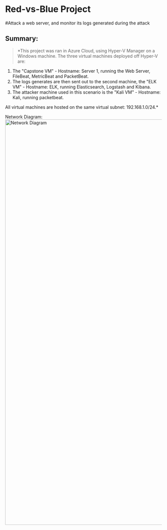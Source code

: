 # Red-vs-Blue Project

#Attack a web server, and monitor its logs generated during the attack

## Summary:

>*This project was ran in Azure Cloud, using Hyper-V Manager on a Windows machine. The three virtual machines deployed off Hyper-V are: 

1. The "Capstone VM" - Hostname: Server 1, running the Web Server, FileBeat, MetricBeat and PacketBeat. 
2. The logs generates are then sent out to the second machine, the "ELK VM" - Hostname: ELK, running Elasticsearch, Logstash and Kibana. 
3. The attacker machine used in this scenario is the "Kali VM" - Hostname: Kali, running packetbeat.

All virtual machines are hosted on the same virtual subnet: 192.168.1.0/24.*

Network Diagram:
<img width="1301" alt="Network Diagram" src="https://user-images.githubusercontent.com/90374994/155470755-b24bfbd8-3198-4cb1-b42b-b24092328429.png">



